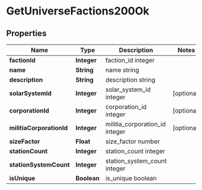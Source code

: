 
# GetUniverseFactions200Ok

## Properties
Name | Type | Description | Notes
------------ | ------------- | ------------- | -------------
**factionId** | **Integer** | faction_id integer | 
**name** | **String** | name string | 
**description** | **String** | description string | 
**solarSystemId** | **Integer** | solar_system_id integer |  [optional]
**corporationId** | **Integer** | corporation_id integer |  [optional]
**militiaCorporationId** | **Integer** | militia_corporation_id integer |  [optional]
**sizeFactor** | **Float** | size_factor number | 
**stationCount** | **Integer** | station_count integer | 
**stationSystemCount** | **Integer** | station_system_count integer | 
**isUnique** | **Boolean** | is_unique boolean | 



